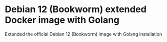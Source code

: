 # Debian 12 (Bookworm) extended Docker image with Golang

Extended the official Debian 12 (Bookworm) image with Golang installation